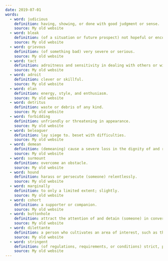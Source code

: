 ```yaml
---
date: 2019-07-01
words:
  - word: judicious
    definition: having, showing, or done with good judgment or sense. 
    source: My old website
  - word: bleak
    definition: (of a situation or future prospect) not hopeful or encouraging; unlikely to have a favorable outcome. 
    source: My old website
  - word: grievous
    definition: (of something bad) very severe or serious. 
    source: My old website
  - word: tact
    definition: adroitness and sensitivity in dealing with others or with difficult issues. 
    source: My old website
  - word: adroit
    definition: clever or skillful. 
    source: My old website
  - word: élan
    definition: energy, style, and enthusiasm. 
    source: My old website
  - word: detritus
    definition: waste or debris of any kind. 
    source: My old website
  - word: forbidding
    definition: unfriendly or threatening in appearance. 
    source: My old website
  - word: beleaguer
    definition: lay siege to. beset with difficulties. 
    source: My old website
  - word: demean
    definition: (demeaning) cause a severe loss in the dignity of and respect for (someone or something).
    source: My old website
  - word: surmount 
    definition: overcome an obstacle. 
    source: My old website
  - word: hound
    definition: harass or persecute (someone) relentlessly. 
    source: My old website
  - word: marginally
    definition: to only a limited extent; slightly.
    source: My old website
  - word: cohort
    definition: a supporter or companion. 
    source: My old website
  - word: buttonhole
    definition: attract the attention of and detain (someone) in conversation, typically against his or her will. 
    source: My old website
  - word: dilettante
    definition: a person who cultivates an area of interest, such as the arts, without real commitment or knowledge. 
    source: My old website
  - word: stringent
    definition: (of regulations, requirements, or conditions) strict, precise, and exacting. 
    source: My old website
---
```

